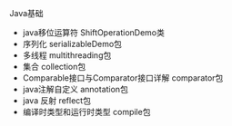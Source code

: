 Java基础



- java移位运算符   ShiftOperationDemo类
- 序列化   serializableDemo包
- 多线程   multithreading包
- 集合    collection包
- Comparable接口与Comparator接口详解    comparator包
- java注解自定义   annotation包
- java 反射   reflect包
- 编译时类型和运行时类型    compile包

